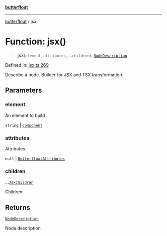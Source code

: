 [**butterfloat**](../index.md)

***

[butterfloat](../index.md) / jsx

# Function: jsx()

> **jsx**(`element`, `attributes`, ...`children`): [`NodeDescription`](../type-aliases/NodeDescription.md)

Defined in: [jsx.ts:269](https://github.com/WorldMaker/butterfloat/blob/df545ef96728808e6ed86d129bea41fdc458751b/jsx.ts#L269)

Describe a node. Builder for JSX and TSX transformation.

## Parameters

### element

An element to build

`string` | [`Component`](../type-aliases/Component.md)

### attributes

Attributes

`null` | [`ButterfloatAttributes`](../type-aliases/ButterfloatAttributes.md)

### children

...[`JsxChildren`](../type-aliases/JsxChildren.md)

Children

## Returns

[`NodeDescription`](../type-aliases/NodeDescription.md)

Node description
